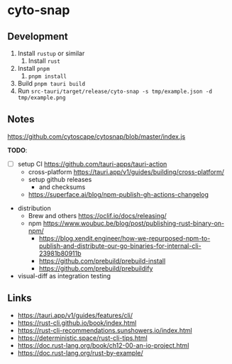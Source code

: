 # cyto-snap

## Development

1. Install `rustup` or similar
   1. Install `rust`
2. Install `pnpm`
   1. `pnpm install`
3. Build `pnpm tauri build`
4. Run `src-tauri/target/release/cyto-snap -s tmp/example.json -d tmp/example.png`

## Notes

https://github.com/cytoscape/cytosnap/blob/master/index.js

**TODO**:

- [ ] setup CI https://github.com/tauri-apps/tauri-action
  - cross-platform https://tauri.app/v1/guides/building/cross-platform/
  - setup github releases
    - and checksums
  - https://superface.ai/blog/npm-publish-gh-actions-changelog
- distribution
  - Brew and others https://oclif.io/docs/releasing/
  - npm https://www.woubuc.be/blog/post/publishing-rust-binary-on-npm/
    - https://blog.xendit.engineer/how-we-repurposed-npm-to-publish-and-distribute-our-go-binaries-for-internal-cli-23981b80911b
    - https://github.com/prebuild/prebuild-install
    - https://github.com/prebuild/prebuildify
- visual-diff as integration testing

## Links

- https://tauri.app/v1/guides/features/cli/
- https://rust-cli.github.io/book/index.html
- https://rust-cli-recommendations.sunshowers.io/index.html
- https://deterministic.space/rust-cli-tips.html
- https://doc.rust-lang.org/book/ch12-00-an-io-project.html
- https://doc.rust-lang.org/rust-by-example/
